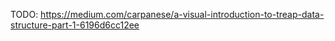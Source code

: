 TODO: https://medium.com/carpanese/a-visual-introduction-to-treap-data-structure-part-1-6196d6cc12ee
